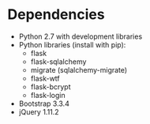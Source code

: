 # Dependencies

* Python 2.7 with development libraries
* Python libraries (install with pip):
    - flask
    - flask-sqlalchemy
    - migrate (sqlalchemy-migrate)
    - flask-wtf
    - flask-bcrypt
    - flask-login
* Bootstrap 3.3.4
* jQuery 1.11.2
